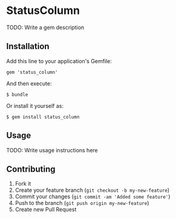 # StatusColumn

TODO: Write a gem description

## Installation

Add this line to your application's Gemfile:

    gem 'status_column'

And then execute:

    $ bundle

Or install it yourself as:

    $ gem install status_column

## Usage

TODO: Write usage instructions here

## Contributing

1. Fork it
2. Create your feature branch (`git checkout -b my-new-feature`)
3. Commit your changes (`git commit -am 'Added some feature'`)
4. Push to the branch (`git push origin my-new-feature`)
5. Create new Pull Request

